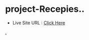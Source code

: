 # project-Recepies..<br>
<ul>
<li>Live Site URL : <a href="https://0xabdul.github.io/project-Recepies../">Click Here</li>
</ul>
.
